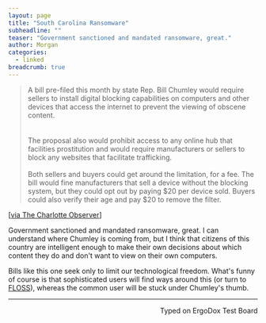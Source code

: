 ```yaml
---
layout: page
title: "South Carolina Ransomware"
subheadline: ""
teaser: "Government sanctioned and mandated ransomware, great."
author: Morgan
categories:
  - linked
breadcrumb: true
---
```


> A bill pre-filed this month by state Rep. Bill Chumley would require sellers to install digital blocking capabilities on computers and other devices that access the internet to prevent the viewing of obscene content.    
<br><br>
The proposal also would prohibit access to any online hub that facilities prostitution and would require manufacturers or sellers to block any websites that facilitate trafficking.
<br><br>
Both sellers and buyers could get around the limitation, for a fee. The bill would fine manufacturers that sell a device without the blocking system, but they could opt out by paying $20 per device sold. Buyers could also verify their age and pay $20 to remove the filter.

[[via The Charlotte Observer](http://www.charlotteobserver.com/news/local/article121673402.html)]

Government sanctioned and mandated ransomware, great. I can understand where Chumley is coming from, but I think that citizens of this country are intelligent enough to make their own decisions about which content they do and don't want to view on their own computers.

Bills like this one seek only to limit our technological freedom. What's funny of course is that sophisticated users will find ways around this (or turn to [FLOSS](https://en.wikipedia.org/wiki/Free_and_open-source_software)), whereas the common user will be stuck under Chumley's thumb.

---
<p align="right">Typed on ErgoDox Test Board</p>
